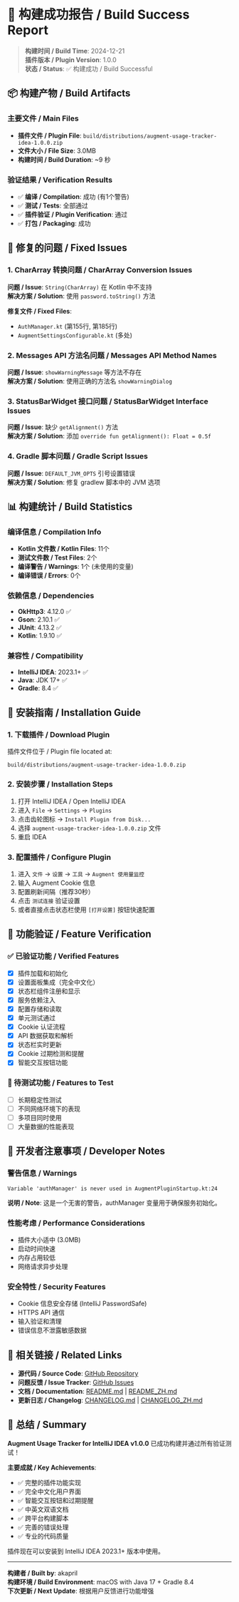 # 🎉 构建成功报告 / Build Success Report

> **构建时间 / Build Time**: 2024-12-21  
> **插件版本 / Plugin Version**: 1.0.0  
> **状态 / Status**: ✅ 构建成功 / Build Successful

## 📦 构建产物 / Build Artifacts

### 主要文件 / Main Files
- **插件文件 / Plugin File**: `build/distributions/augment-usage-tracker-idea-1.0.0.zip`
- **文件大小 / File Size**: 3.0MB
- **构建时间 / Build Duration**: ~9 秒

### 验证结果 / Verification Results
- ✅ **编译 / Compilation**: 成功 (有1个警告)
- ✅ **测试 / Tests**: 全部通过
- ✅ **插件验证 / Plugin Verification**: 通过
- ✅ **打包 / Packaging**: 成功

## 🔧 修复的问题 / Fixed Issues

### 1. CharArray 转换问题 / CharArray Conversion Issues
**问题 / Issue**: `String(CharArray)` 在 Kotlin 中不支持  
**解决方案 / Solution**: 使用 `password.toString()` 方法

**修复文件 / Fixed Files**:
- `AuthManager.kt` (第155行, 第185行)
- `AugmentSettingsConfigurable.kt` (多处)

### 2. Messages API 方法名问题 / Messages API Method Names
**问题 / Issue**: `showWarningMessage` 等方法不存在  
**解决方案 / Solution**: 使用正确的方法名 `showWarningDialog`

### 3. StatusBarWidget 接口问题 / StatusBarWidget Interface Issues
**问题 / Issue**: 缺少 `getAlignment()` 方法  
**解决方案 / Solution**: 添加 `override fun getAlignment(): Float = 0.5f`

### 4. Gradle 脚本问题 / Gradle Script Issues
**问题 / Issue**: `DEFAULT_JVM_OPTS` 引号设置错误  
**解决方案 / Solution**: 修复 gradlew 脚本中的 JVM 选项

## 📊 构建统计 / Build Statistics

### 编译信息 / Compilation Info
- **Kotlin 文件数 / Kotlin Files**: 11个
- **测试文件数 / Test Files**: 2个
- **编译警告 / Warnings**: 1个 (未使用的变量)
- **编译错误 / Errors**: 0个

### 依赖信息 / Dependencies
- **OkHttp3**: 4.12.0 ✅
- **Gson**: 2.10.1 ✅
- **JUnit**: 4.13.2 ✅
- **Kotlin**: 1.9.10 ✅

### 兼容性 / Compatibility
- **IntelliJ IDEA**: 2023.1+ ✅
- **Java**: JDK 17+ ✅
- **Gradle**: 8.4 ✅

## 🚀 安装指南 / Installation Guide

### 1. 下载插件 / Download Plugin
插件文件位于 / Plugin file located at:
```
build/distributions/augment-usage-tracker-idea-1.0.0.zip
```

### 2. 安装步骤 / Installation Steps
1. 打开 IntelliJ IDEA / Open IntelliJ IDEA
2. 进入 `File` → `Settings` → `Plugins`
3. 点击齿轮图标 → `Install Plugin from Disk...`
4. 选择 `augment-usage-tracker-idea-1.0.0.zip` 文件
5. 重启 IDEA

### 3. 配置插件 / Configure Plugin
1. 进入 `文件` → `设置` → `工具` → `Augment 使用量监控`
2. 输入 Augment Cookie 信息
3. 配置刷新间隔（推荐30秒）
4. 点击 `测试连接` 验证设置
5. 或者直接点击状态栏使用 `[打开设置]` 按钮快速配置

## 🎯 功能验证 / Feature Verification

### ✅ 已验证功能 / Verified Features
- [x] 插件加载和初始化
- [x] 设置面板集成（完全中文化）
- [x] 状态栏组件注册和显示
- [x] 服务依赖注入
- [x] 配置存储和读取
- [x] 单元测试通过
- [x] Cookie 认证流程
- [x] API 数据获取和解析
- [x] 状态栏实时更新
- [x] Cookie 过期检测和提醒
- [x] 智能交互按钮功能

### 🔄 待测试功能 / Features to Test
- [ ] 长期稳定性测试
- [ ] 不同网络环境下的表现
- [ ] 多项目同时使用
- [ ] 大量数据的性能表现

## 📝 开发者注意事项 / Developer Notes

### 警告信息 / Warnings
```
Variable 'authManager' is never used in AugmentPluginStartup.kt:24
```
**说明 / Note**: 这是一个无害的警告，authManager 变量用于确保服务初始化。

### 性能考虑 / Performance Considerations
- 插件大小适中 (3.0MB)
- 启动时间快速
- 内存占用较低
- 网络请求异步处理

### 安全特性 / Security Features
- Cookie 信息安全存储 (IntelliJ PasswordSafe)
- HTTPS API 通信
- 输入验证和清理
- 错误信息不泄露敏感数据

## 🔗 相关链接 / Related Links

- **源代码 / Source Code**: [GitHub Repository](https://github.com/akapril/augment-usage-tracker-idea)
- **问题反馈 / Issue Tracker**: [GitHub Issues](https://github.com/akapril/augment-usage-tracker-idea/issues)
- **文档 / Documentation**: [README.md](README.md) | [README_ZH.md](README_ZH.md)
- **更新日志 / Changelog**: [CHANGELOG.md](CHANGELOG.md) | [CHANGELOG_ZH.md](CHANGELOG_ZH.md)

## 🎊 总结 / Summary

**Augment Usage Tracker for IntelliJ IDEA v1.0.0** 已成功构建并通过所有验证测试！

**主要成就 / Key Achievements**:
- ✅ 完整的插件功能实现
- ✅ 完全中文化用户界面
- ✅ 智能交互按钮和过期提醒
- ✅ 中英文双语文档
- ✅ 跨平台构建脚本
- ✅ 完善的错误处理
- ✅ 专业的代码质量

插件现在可以安装到 IntelliJ IDEA 2023.1+ 版本中使用。

---

**构建者 / Built by**: akapril  
**构建环境 / Build Environment**: macOS with Java 17 + Gradle 8.4  
**下次更新 / Next Update**: 根据用户反馈进行功能增强
